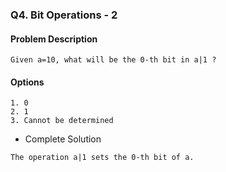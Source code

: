 ### Q4. Bit Operations - 2
#### Problem Description
```text
Given a=10, what will be the 0-th bit in a|1 ?
```
#### Options
```text
1. 0
2. 1
3. Cannot be determined
```

* Complete Solution
```text
The operation a|1 sets the 0-th bit of a.
```
